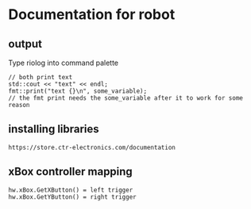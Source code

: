 # Documentation for robot

## output
Type riolog into command palette
```
// both print text
std::cout << "text" << endl;
fmt::print("text {}\n", some_variable);
// the fmt print needs the some_variable after it to work for some reason
```

## installing libraries
```
https://store.ctr-electronics.com/documentation
```

## xBox controller mapping
```
hw.xBox.GetXButton() = left trigger
hw.xBox.GetYButton() = right trigger
```
